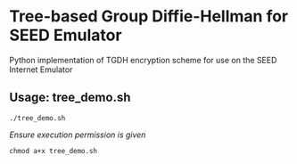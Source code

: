# Tree-based Group Diffie-Hellman for SEED Emulator
Python implementation of TGDH encryption scheme for use on the SEED Internet Emulator
## Usage: tree_demo.sh
```
./tree_demo.sh
```
*Ensure execution permission is given*

```
chmod a+x tree_demo.sh
```
